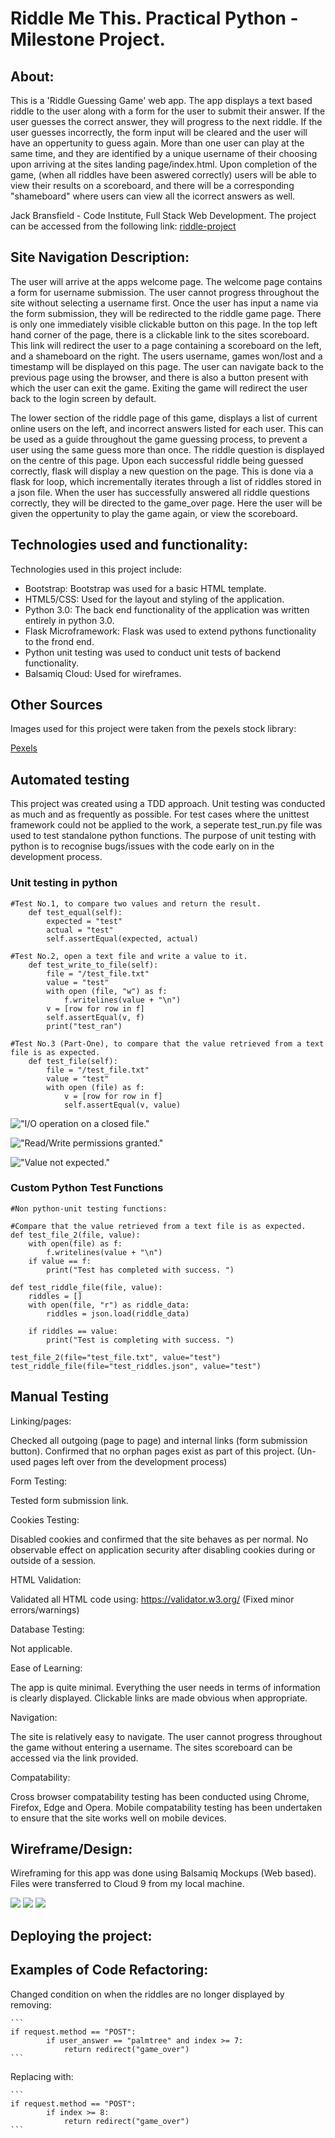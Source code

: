 # Riddle Me This. Practical Python - Milestone Project.


## About: 
This is a 'Riddle Guessing Game' web app. 
The app displays a text based riddle to the user along with a form for the user to submit their answer.
If the user guesses the correct answer, they will progress to the next riddle. 
If the user guesses incorrectly, the form input will be cleared and the user will have an oppertunity to guess again.
More than one user can play at the same time, and they are identified by a unique username of their choosing upon arriving at the sites landing page/index.html. 
Upon completion of the game, (when all riddles have been aswered correctly) users will be able to view their results on a scoreboard, and there will be a corresponding "shameboard" where users can view all the icorrect answers as well.


Jack Bransfield - Code Institute, Full Stack Web Development. 
The project can be accessed from the following link: [riddle-project](https://riddle-project.herokuapp.com/)


## Site Navigation Description:
The user will arrive at the apps welcome page.
The welcome page contains a form for username submission. 
The user cannot progress throughout the site without selecting a username first. 
Once the user has input a name via the form submission, they will be redirected to the riddle game page. 
There is only one immediately visible clickable button on this page.
In the top left hand corner of the page, there is a clickable link to the sites scoreboard.
This link will redirect the user to a page containing a scoreboard on the left, and a shameboard on the right. 
The users username, games won/lost and a timestamp will be displayed on this page. 
The user can navigate back to the previous page using the browser, and there is also a button present with which the user can exit the game.
Exiting the game will redirect the user back to the login screen by default. 

The lower section of the riddle page of this game, displays a list of current online users on the left, and incorrect answers listed for each user.
This can be used as a guide throughout the game guessing process, to prevent a user using the same guess more than once. 
The riddle question is displayed on the centre of this page. 
Upon each successful riddle being guessed correctly, flask will display a new question on the page. 
This is done via a flask for loop, which incrementally iterates through a list of riddles stored in a json file. 
When the user has successfully answered all riddle questions correctly, they will be directed to the game_over page. 
Here the user will be given the oppertunity to play the game again, or view the scoreboard. 


## Technologies used and functionality:
Technologies used in this project include:
    
* Bootstrap: Bootstrap was used for a basic HTML template.
* HTML5/CSS: Used for the layout and styling of the application. 
* Python 3.0: The back end functionality of the application was written entirely in python 3.0.
* Flask Microframework: Flask was used to extend pythons functionality to the frond end. 
* Python unit testing was used to conduct unit tests of backend functionality. 
* Balsamiq Cloud: Used for wireframes.


## Other Sources
Images used for this project were taken from the pexels stock library:

[Pexels](https://www.pexels.com/)


## Automated testing
This project was created using a TDD approach.
Unit testing was conducted as much and as frequently as possible. 
For test cases where the unittest  framework could not be applied to the work, a seperate test_run.py file was used to test standalone python functions. 
The purpose of unit testing with python is to recognise bugs/issues with the code early on in the development process. 


### Unit testing in python

```
#Test No.1, to compare two values and return the result. 
    def test_equal(self):
        expected = "test"
        actual = "test"
        self.assertEqual(expected, actual)
```
```
#Test No.2, open a text file and write a value to it. 
    def test_write_to_file(self):
        file = "/test_file.txt"
        value = "test"
        with open (file, "w") as f:
            f.writelines(value + "\n")
        v = [row for row in f]
        self.assertEqual(v, f)
        print("test_ran")
```
```
#Test No.3 (Part-One), to compare that the value retrieved from a text file is as expected. 
    def test_file(self):
        file = "/test_file.txt"
        value = "test"
        with open (file) as f:
            v = [row for row in f]
            self.assertEqual(v, value)
```

!["I/O operation on a closed file."](https://s3-ap-southeast-2.amazonaws.com/practical-python-milestone-project/input_output_operation_on_closed_file.PNG)


!["Read/Write permissions granted."](https://s3-ap-southeast-2.amazonaws.com/practical-python-milestone-project/read_write_permissions_granted_text_file.PNG)


!["Value not expected."](https://s3-ap-southeast-2.amazonaws.com/practical-python-milestone-project/value_not_expected.PNG)


### Custom Python Test Functions
 
 
```
#Non python-unit testing functions:
    
#Compare that the value retrieved from a text file is as expected. 
def test_file_2(file, value):
    with open(file) as f:
        f.writelines(value + "\n")
    if value == f:
        print("Test has completed with success. ")
```
```
def test_riddle_file(file, value):
    riddles = []
    with open(file, "r") as riddle_data:
        riddles = json.load(riddle_data)	
                
    if riddles == value:
        print("Test is completing with success. ")
```
```
test_file_2(file="test_file.txt", value="test")
test_riddle_file(file="test_riddles.json", value="test")
```
 
 
## Manual Testing


Linking/pages:

Checked all outgoing (page to page) and internal links (form submission button).
Confirmed that no orphan pages exist as part of this project. (Un-used pages left over from the development process)

Form Testing:

Tested form submission link.

Cookies Testing:

Disabled cookies and confirmed that the site behaves as per normal.
No observable effect on application security after disabling cookies during or outside of a session.

HTML Validation:

Validated all HTML code using: https://validator.w3.org/ (Fixed minor errors/warnings)

Database Testing:

Not applicable.

Ease of Learning:

The app is quite minimal. Everything the user needs in terms of information is clearly displayed. Clickable links are made obvious when appropriate.

Navigation:

The site is relatively easy to navigate. 
The user cannot progress throughout the game without entering a username. 
The sites scoreboard can be accessed via the link provided. 

Compatability:

Cross browser compatability testing has been conducted using Chrome, Firefox, Edge and Opera.
Mobile compatability testing has been undertaken to ensure that the site works well on mobile devices. 


## Wireframe/Design:
Wireframing for this app was done using Balsamiq Mockups (Web based).
Files were transferred to Cloud 9 from my local machine.


![](https://s3-ap-southeast-2.amazonaws.com/practical-python-milestone-project/index_page.PNG)
![](https://s3-ap-southeast-2.amazonaws.com/practical-python-milestone-project/riddle_page.PNG)
![](https://s3-ap-southeast-2.amazonaws.com/practical-python-milestone-project/game_over_page.PNG)


## Deploying the project:


## Examples of Code Refactoring:

Changed condition on when the riddles are no longer displayed by removing:
    
    ```
    if request.method == "POST":
			if user_answer == "palmtree" and index >= 7:
				return redirect("game_over")
    ```
    
Replacing with:
   
    ```
    if request.method == "POST":
			if index >= 8:
				return redirect("game_over")
	```
	